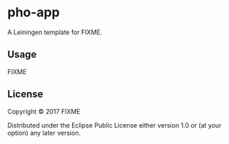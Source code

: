 # pho-app

A Leiningen template for FIXME.

## Usage

FIXME

## License

Copyright © 2017 FIXME

Distributed under the Eclipse Public License either version 1.0 or (at
your option) any later version.
